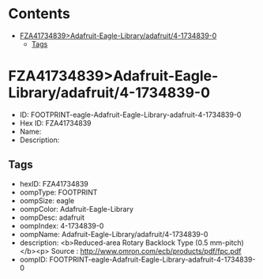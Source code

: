 



Contents
========

* [FZA41734839>Adafruit-Eagle-Library/adafruit/4-1734839-0](#fza41734839adafruit-eagle-libraryadafruit4-1734839-0)
	* [Tags](#tags)

# FZA41734839>Adafruit-Eagle-Library/adafruit/4-1734839-0

- ID: FOOTPRINT-eagle-Adafruit-Eagle-Library-adafruit-4-1734839-0
- Hex ID: FZA41734839
- Name: 
- Description: 

## Tags

- hexID: FZA41734839
- oompType: FOOTPRINT
- oompSize: eagle
- oompColor: Adafruit-Eagle-Library
- oompDesc: adafruit
- oompIndex: 4-1734839-0
- oompName: Adafruit-Eagle-Library/adafruit/4-1734839-0
- description: &lt;b&gt;Reduced-area Rotary Backlock Type (0.5 mm-pitch)&lt;/b&gt;&lt;p&gt;
Source : http://www.omron.com/ecb/products/pdf/fpc.pdf
- oompID: FOOTPRINT-eagle-Adafruit-Eagle-Library-adafruit-4-1734839-0
